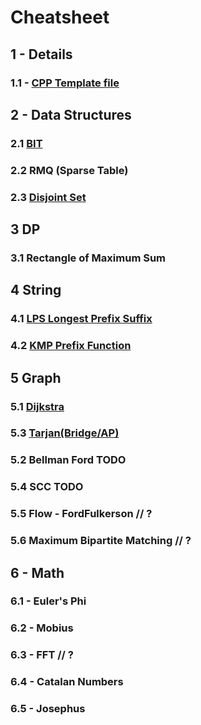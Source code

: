 # Cheatsheet

## 1 - Details
### 1.1 - [CPP Template file](src/1%20-%20Details/template.cpp)

## 2 - Data Structures
### 2.1 [BIT](src/2%20-%20Data%20Structure/BIT.cpp)
### 2.2 RMQ (Sparse Table)
### 2.3 [Disjoint Set](src/2%20-%20Data%20Structure/DSU.cpp)

## 3 DP
### 3.1 Rectangle of Maximum Sum

## 4 String
### 4.1 [LPS Longest Prefix Suffix](/src/4%20-%20String/LPS.cpp)
### 4.2 [KMP Prefix Function](/src/4%20-%20String/KMP.cpp)

## 5 Graph
### 5.1 [Dijkstra](src/5%20-%20Graph/dijkstra.cpp)
### 5.3 [Tarjan(Bridge/AP)](src/5%20-%20Graph/tarjan.cpp)
### 5.2 Bellman Ford TODO
### 5.4 SCC TODO
### 5.5 Flow - FordFulkerson // ?
### 5.6 Maximum Bipartite Matching // ?

## 6 - Math
### 6.1 - Euler's Phi
### 6.2 - Mobius
### 6.3 - FFT // ?
### 6.4 - Catalan Numbers
### 6.5 - Josephus
